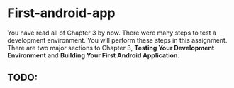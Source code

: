 # First-android-app

You have read all of Chapter 3 by now. There were many steps to test a development environment. You will perform these steps in this assignment. There are two major sections to Chapter 3, **Testing Your Development Environment** and **Building Your First Android Application**. 

## TODO:


